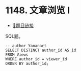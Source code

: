 # 1148. 文章浏览 I

- [🔗题目链接](https://leetcode-cn.com/problems/article-views-i/)

SQL题。

```mysql
-- author Yananart
SELECT DISTINCT author_id AS id
FROM Views
WHERE author_id = viewer_id
ORDER BY author_id;
```
